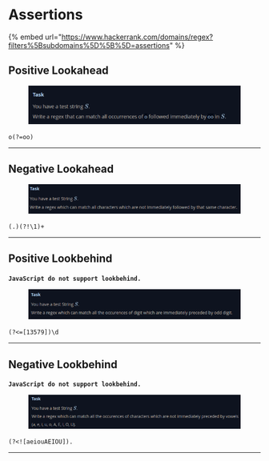 # Assertions

{% embed url="https://www.hackerrank.com/domains/regex?filters%5Bsubdomains%5D%5B%5D=assertions" %}

## Positive Lookahead

<figure><img src="../.gitbook/assets/image (6).png" alt=""><figcaption></figcaption></figure>

```regex
o(?=oo)
```

***

## Negative Lookahead

<figure><img src="../.gitbook/assets/image (5).png" alt=""><figcaption></figcaption></figure>

```regex
(.)(?!\1)+
```

***

## Positive Lookbehind

**`JavaScript do not support lookbehind.`**

<figure><img src="../.gitbook/assets/image (7).png" alt=""><figcaption></figcaption></figure>

```regex
(?<=[13579])\d
```

***

## Negative Lookbehind

**`JavaScript do not support lookbehind.`**

<figure><img src="../.gitbook/assets/image (8).png" alt=""><figcaption></figcaption></figure>

```regex
(?<![aeiouAEIOU]).
```

***
